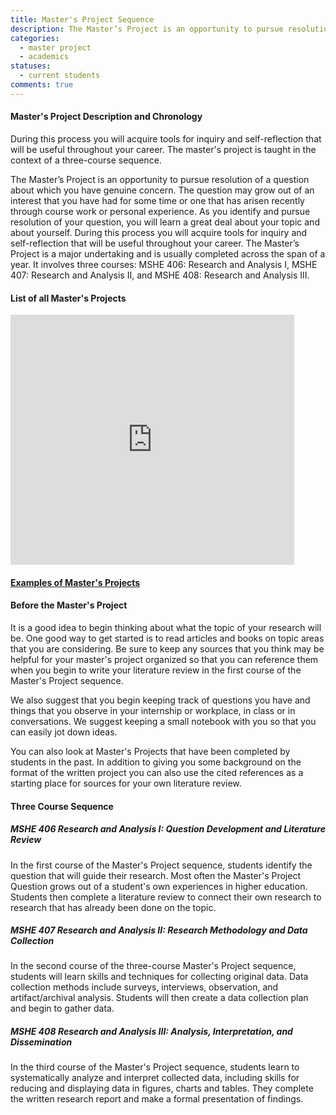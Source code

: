 ```yaml
---
title: Master's Project Sequence
description: The Master’s Project is an opportunity to pursue resolution of a question about which you have genuine concern. The question may grow out of an interest that you have had for some time or one that has arisen recently through course work or personal experience.
categories: 
  - master project
  - academics
statuses:
  - current students
comments: true
---
```


#### Master's Project Description and Chronology

During this process you will acquire tools for inquiry and self-reflection that will be useful throughout your career. The master's project is taught in the context of a three-course sequence.

The Master’s Project is an opportunity to pursue resolution of a question about which you have genuine concern. The question may grow out of an interest that you have had for some time or one that has arisen recently through course work or personal experience. As you identify and pursue resolution of your question, you will learn a great deal about your topic and about yourself. During this process you will acquire tools for inquiry and self-reflection that will be useful throughout your career. The Master’s Project is a major undertaking and is usually completed across the span of a year. It involves three courses: MSHE 406: Research and Analysis I, MSHE 407: Research and Analysis II, and MSHE 408: Research and Analysis III.

#### List of all Master's Projects

<iframe src="https://app.box.com/embed/preview/6a7653ad82d94e92d350?view=&amp;sort=&amp;direction=ASC&amp;theme=dark" width="90%" height="400" frameborder="0" allowfullscreen="" webkitallowfullscreen="" msallowfullscreen=""></iframe>

#### [Examples of Master's Projects](#examples)

#### Before the Master's Project

It is a good idea to begin thinking about what the topic of your research will be. One good way to get started is to read articles and books on topic areas that you are considering. Be sure to keep any sources that you think may be helpful for your master's project organized so that you can reference them when you begin to write your literature review in the first course of the Master's Project sequence.

We also suggest that you begin keeping track of questions you have and things that you observe in your internship or workplace, in class or in conversations. We suggest keeping a small notebook with you so that you can easily jot down ideas.

You can also look at Master's Projects that have been completed by students in the past. In addition to giving you some background on the format of the written project you can also use the cited references as a starting place for sources for your own literature review.

#### Three Course Sequence

##### MSHE 406 Research and Analysis I: Question Development and Literature Review

In the first course of the Master's Project sequence, students identify the question that will guide their research. Most often the Master's Project Question grows out of a student's own experiences in higher education. Students then complete a literature review to connect their own research to research that has already been done on the topic.

##### MSHE 407 Research and Analysis II: Research Methodology and Data Collection

In the second course of the three-course Master's Project sequence, students will learn skills and techniques for collecting original data. Data collection methods include surveys, interviews, observation, and artifact/archival analysis. Students will then create a data collection plan and begin to gather data.

##### MSHE 408 Research and Analysis III: Analysis, Interpretation, and Dissemination

In the third course of the Master's Project sequence, students learn to systematically analyze and interpret collected data, including skills for reducing and displaying data in figures, charts and tables. They complete the written research report and make a formal presentation of findings.
